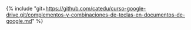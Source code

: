 {% include "git+https://github.com/catedu/curso-google-drive.git/complementos-y-combinaciones-de-teclas-en-documentos-de-google.md" %} 



